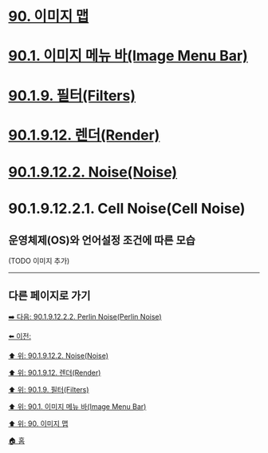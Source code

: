 # [90. 이미지 맵](./90-00-image-map.md)
# [90.1. 이미지 메뉴 바(Image Menu Bar)](./90-01-00-image-menu-bar.md)
# [90.1.9. 필터(Filters)](./90-01-09-filters.md)
# [90.1.9.12. 렌더(Render)](./90-01-09-filtersx-12-render.md)
# [90.1.9.12.2. Noise(Noise)](./90-01-09-filtersx-12-renderx-02-noise.md)
# 90.1.9.12.2.1. Cell Noise(Cell Noise)
## 운영체제(OS)와 언어설정 조건에 따른 모습
(TODO 이미지 추가)

***

## 다른 페이지로 가기

[➡️ 다음: 90.1.9.12.2.2. Perlin Noise(Perlin Noise)](./90-01-09-filtersx-12-renderx-02-noisex-02-perlin_noise.md)

[⬅️ 이전: ]()

[⬆️ 위: 90.1.9.12.2. Noise(Noise)](./90-01-09-filtersx-12-renderx-02-noise.md)

[⬆️ 위: 90.1.9.12. 렌더(Render)](./90-01-09-filtersx-12-render.md)

[⬆️ 위: 90.1.9. 필터(Filters)](./90-01-09-filters.md)

[⬆️ 위: 90.1. 이미지 메뉴 바(Image Menu Bar)](./90-01-00-image-menu-bar.md)

[⬆️ 위: 90. 이미지 맵](./90-00-image-map.md)

[🏠 홈](./00-home.md)
